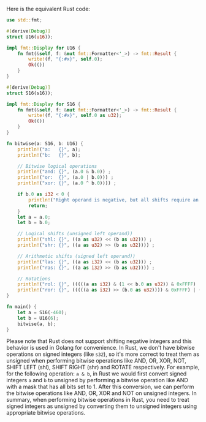Here is the equivalent Rust code:

```rust
use std::fmt;

#[derive(Debug)]
struct U16(u16));

impl fmt::Display for U16 {
    fn fmt(&self, f: &mut fmt::Formatter<'_>) -> fmt::Result {
        write!(f, "{:#x}", self.0);
        Ok(())
    }
}

#[derive(Debug)]
struct S16(s16));

impl fmt::Display for S16 {
    fn fmt(&self, f: &mut fmt::Formatter<'_>) -> fmt::Result {
        write!(f, "{:#x}", self.0 as u32);
        Ok(())
    }
}

fn bitwise(a: S16, b: U16) {
    println!("a:   {}", a);
    println!("b:   {}", b);

    // Bitwise logical operations
    println!("and: {}", (a.0 & b.0)) ;
    println!("or:  {}", (a.0 | b.0))) ;
    println!("xor: {}", (a.0 ^ b.0)))) ;

    if b.0 as i32 < 0 {
        println!("Right operand is negative, but all shifts require an unsigned right operand （shift distance）。");
        return;
    }
    let a = a.0;
    let b = b.0;

    // Logical shifts (unsigned left operand))
    println!("shl: {}", ((a as u32) << (b as u32))) ;
    println!("shr: {}", ((a as u32) >> (b as u32)))) ;

    // Arithmetic shifts (signed left operand))
    println!("las: {}", ((a as i32) << (b as u32))) ;
    println!("ras: {}", ((a as i32) >> (b as u32)))) ;

    // Rotations
    println!("rol: {}", (((((a as i32) & (1 << b.0 as u32)) & 0xFFFF) | (a as i32) << (16 - b.0 as u32)))  ;
    println!("ror: {}", (((((a as i32) >> (b.0 as u32)))) & 0xFFFF) | (a as i32) << (16 - b.0 as u32)))))  ; 
}

fn main() {
    let a = S16(-460);
    let b = U16(6);
    bitwise(a, b);
}
```
Please note that Rust does not support shifting negative integers and this behavior is used in Golang for convenience. In Rust, we don't have bitwise operations on signed integers (like `s32`), so it's more correct to treat them as unsigned when performing bitwise operations like AND, OR, XOR, NOT, SHIFT LEFT (shl), SHIFT RIGHT (shr) and ROTATE respectively.
For example, for the following operation: `a & b`, in Rust we would first convert signed integers `a` and `b` to unsigned by performing a bitwise operation like AND with a mask that has all bits set to 1. After this conversion, we can perform the bitwise operations like AND, OR, XOR and NOT on unsigned integers.
In summary, when performing bitwise operations in Rust, you need to treat signed integers as unsigned by converting them to unsigned integers using appropriate bitwise operations.
